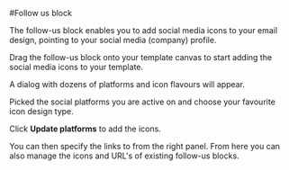 #Follow us block

The follow-us block enables you to add social media icons to your email design, pointing to 
your social media (company) profile. 

Drag the follow-us block onto your template canvas to start adding the social media icons to your template. 

A dialog with dozens of platforms and icon flavours will appear. 

Picked the social platforms you are active on and choose your favourite icon design type.

Click **Update platforms** to add the icons. 

You can then specify the links to from the right panel. From here you can also manage 
the icons and URL's of existing follow-us blocks. 
